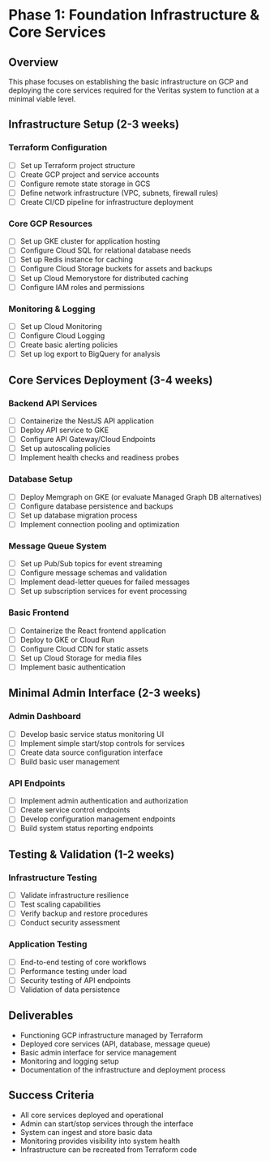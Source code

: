 # Phase 1: Foundation Infrastructure & Core Services

## Overview
This phase focuses on establishing the basic infrastructure on GCP and deploying the core services required for the Veritas system to function at a minimal viable level.

## Infrastructure Setup (2-3 weeks)

### Terraform Configuration
- [ ] Set up Terraform project structure
- [ ] Create GCP project and service accounts
- [ ] Configure remote state storage in GCS
- [ ] Define network infrastructure (VPC, subnets, firewall rules)
- [ ] Create CI/CD pipeline for infrastructure deployment

### Core GCP Resources
- [ ] Set up GKE cluster for application hosting
- [ ] Configure Cloud SQL for relational database needs
- [ ] Set up Redis instance for caching
- [ ] Configure Cloud Storage buckets for assets and backups
- [ ] Set up Cloud Memorystore for distributed caching
- [ ] Configure IAM roles and permissions

### Monitoring & Logging
- [ ] Set up Cloud Monitoring
- [ ] Configure Cloud Logging
- [ ] Create basic alerting policies
- [ ] Set up log export to BigQuery for analysis

## Core Services Deployment (3-4 weeks)

### Backend API Services
- [ ] Containerize the NestJS API application
- [ ] Deploy API service to GKE
- [ ] Configure API Gateway/Cloud Endpoints
- [ ] Set up autoscaling policies
- [ ] Implement health checks and readiness probes

### Database Setup
- [ ] Deploy Memgraph on GKE (or evaluate Managed Graph DB alternatives)
- [ ] Configure database persistence and backups
- [ ] Set up database migration process
- [ ] Implement connection pooling and optimization

### Message Queue System
- [ ] Set up Pub/Sub topics for event streaming
- [ ] Configure message schemas and validation
- [ ] Implement dead-letter queues for failed messages
- [ ] Set up subscription services for event processing

### Basic Frontend
- [ ] Containerize the React frontend application
- [ ] Deploy to GKE or Cloud Run
- [ ] Configure Cloud CDN for static assets
- [ ] Set up Cloud Storage for media files
- [ ] Implement basic authentication

## Minimal Admin Interface (2-3 weeks)

### Admin Dashboard
- [ ] Develop basic service status monitoring UI
- [ ] Implement simple start/stop controls for services
- [ ] Create data source configuration interface
- [ ] Build basic user management

### API Endpoints
- [ ] Implement admin authentication and authorization
- [ ] Create service control endpoints
- [ ] Develop configuration management endpoints
- [ ] Build system status reporting endpoints

## Testing & Validation (1-2 weeks)

### Infrastructure Testing
- [ ] Validate infrastructure resilience
- [ ] Test scaling capabilities
- [ ] Verify backup and restore procedures
- [ ] Conduct security assessment

### Application Testing
- [ ] End-to-end testing of core workflows
- [ ] Performance testing under load
- [ ] Security testing of API endpoints
- [ ] Validation of data persistence

## Deliverables
- Functioning GCP infrastructure managed by Terraform
- Deployed core services (API, database, message queue)
- Basic admin interface for service management
- Monitoring and logging setup
- Documentation of the infrastructure and deployment process

## Success Criteria
- All core services deployed and operational
- Admin can start/stop services through the interface
- System can ingest and store basic data
- Monitoring provides visibility into system health
- Infrastructure can be recreated from Terraform code 